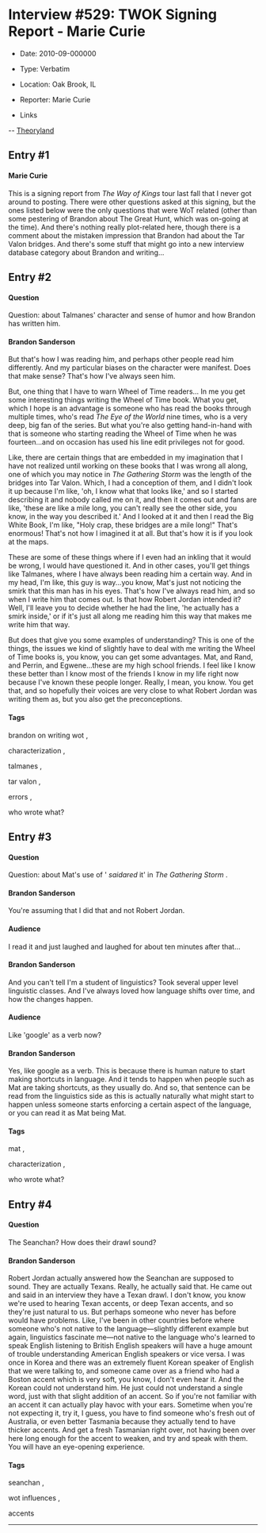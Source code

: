 # Interview #529: TWOK Signing Report - Marie Curie

- Date: 2010-09-000000

- Type: Verbatim

- Location: Oak Brook, IL

- Reporter: Marie Curie

- Links

-- [Theoryland](http://www.theoryland.com/vbulletin/showthread.php?t=5108)


## Entry #1

#### Marie Curie

This is a signing report from
*The Way of Kings*
tour last fall that I never got around to posting. There were other questions asked at this signing, but the ones listed below were the only questions that were WoT related (other than some pestering of Brandon about The Great Hunt, which was on-going at the time). And there's nothing really plot-related here, though there is a comment about the mistaken impression that Brandon had about the Tar Valon bridges. And there's some stuff that might go into a new interview database category about Brandon and writing...

## Entry #2

#### Question

Question: about Talmanes' character and sense of humor and how Brandon has written him.

#### Brandon Sanderson

But that's how I was reading him, and perhaps other people read him differently. And my particular biases on the character were manifest. Does that make sense? That's how I've always seen him.

But, one thing that I have to warn Wheel of Time readers... In me you get some interesting things writing the Wheel of Time book. What you get, which I hope is an advantage is someone who has read the books through multiple times, who's read
*The Eye of the World*
nine times, who is a very deep, big fan of the series. But what you're also getting hand-in-hand with that is someone who starting reading the Wheel of Time when he was fourteen...and on occasion has used his line edit privileges not for good.

Like, there are certain things that are embedded in my imagination that I have not realized until working on these books that I was wrong all along, one of which you may notice in
*The Gathering Storm*
was the length of the bridges into Tar Valon. Which, I had a conception of them, and I didn't look it up because I'm like, 'oh, I know what that looks like,' and so I started describing it and nobody called me on it, and then it comes out and fans are like, 'these are like a mile long, you can't really see the other side, you know, in the way you described it.' And I looked at it and then I read the Big White Book, I'm like, "Holy crap, these bridges are a mile long!" That's enormous! That's not how I imagined it at all. But that's how it is if you look at the maps.

These are some of these things where if I even had an inkling that it would be wrong, I would have questioned it. And in other cases, you'll get things like Talmanes, where I have always been reading him a certain way. And in my head, I'm like, this guy is way...you know, Mat's just not noticing the smirk that this man has in his eyes. That's how I've always read him, and so when I write him that comes out. Is that how Robert Jordan intended it? Well, I'll leave you to decide whether he had the line, 'he actually has a smirk inside,' or if it's just all along me reading him this way that makes me write him that way.

But does that give you some examples of understanding? This is one of the things, the issues we kind of slightly have to deal with me writing the Wheel of Time books is, you know, you can get some advantages. Mat, and Rand, and Perrin, and Egwene...these are my high school friends. I feel like I know these better than I know most of the friends I know in my life right now because I've known these people longer. Really, I mean, you know. You get that, and so hopefully their voices are very close to what Robert Jordan was writing them as, but you also get the preconceptions.

#### Tags

brandon on writing wot
,

characterization
,

talmanes
,

tar valon
,

errors
,

who wrote what?

## Entry #3

#### Question

Question: about Mat's use of '
*saidared*
it' in
*The Gathering Storm*
.

#### Brandon Sanderson

You're assuming that I did that and not Robert Jordan.

#### Audience

I read it and just laughed and laughed for about ten minutes after that...

#### Brandon Sanderson

And you can't tell I'm a student of linguistics? Took several upper level linguistic classes. And I've always loved how language shifts over time, and how the changes happen.

#### Audience

Like 'google' as a verb now?

#### Brandon Sanderson

Yes, like google as a verb. This is because there is human nature to start making shortcuts in language. And it tends to happen when people such as Mat are taking shortcuts, as they usually do. And so, that sentence can be read from the linguistics side as this is actually naturally what might start to happen unless someone starts enforcing a certain aspect of the language, or you can read it as Mat being Mat.

#### Tags

mat
,

characterization
,

who wrote what?

## Entry #4

#### Question

The Seanchan? How does their drawl sound?

#### Brandon Sanderson

Robert Jordan actually answered how the Seanchan are supposed to sound. They are actually Texans. Really, he actually said that. He came out and said in an interview they have a Texan drawl. I don't know, you know we're used to hearing Texan accents, or deep Texan accents, and so they're just natural to us. But perhaps someone who never has before would have problems. Like, I've been in other countries before where someone who's not native to the language—slightly different example but again, linguistics fascinate me—not native to the language who's learned to speak English listening to British English speakers will have a huge amount of trouble understanding American English speakers or vice versa. I was once in Korea and there was an extremely fluent Korean speaker of English that we were talking to, and someone came over as a friend who had a Boston accent which is very soft, you know, I don't even hear it. And the Korean could not understand him. He just could not understand a single word, just with that slight addition of an accent. So if you're not familiar with an accent it can actually play havoc with your ears. Sometime when you're not expecting it, try it, I guess, you have to find someone who's fresh out of Australia, or even better Tasmania because they actually tend to have thicker accents. And get a fresh Tasmanian right over, not having been over here long enough for the accent to weaken, and try and speak with them. You will have an eye-opening experience.

#### Tags

seanchan
,

wot influences
,

accents


---

